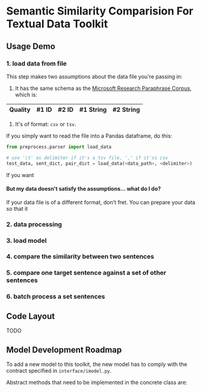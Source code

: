 # Semantic Similarity Comparision For Textual Data Toolkit

## Usage Demo

### 1. load data from file
This step makes two assumptions about the data file you're passing in: 
1. It has the same schema as the [Microsoft Research Paraphrase Corpus](https://www.microsoft.com/en-us/download/details.aspx?id=52398), which is: 

| Quality | #1 ID  |  #2 ID | #1 String | #2 String |
| ------- | ------ |:------:| ---------:| ---------:|

1. It's of format: `csv` or `tsv`.

If you simply want to read the file into a Pandas dataframe, do this:
```python
from preprocess.parser import load_data

# use '\t' as delimiter if it's a tsv file, ',' if it'ss csv
test_data, sent_dict, pair_dict = load_data(<data_path>, <delimiter>)
``` 

If you want 
#### But my data doesn't satisfy the assumptions... what do I do?
If your data file is of a different format, don't fret. You can prepare your data so that it 

### 2. data processing


### 3. load model 

### 4. compare the similarity between two sentences

### 5. compare one target sentence against a set of other sentences

### 6. batch process a set sentences 


## Code Layout
TODO

## Model Development Roadmap
To add a new model to this toolkit, the new model has to comply with the contract specified in `interface/imodel.py`. 

Abstract methods that need to be implemented in the concrete class are: 
```python

```
